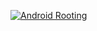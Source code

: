 [![Android Rooting](https://promon.co/hubfs/Promon_February2024/Images/root-detection-800x500-1.png)](https://www.wikiwand.com/en/articles/Rooting_(Android))
